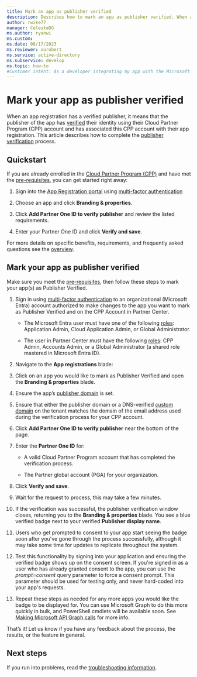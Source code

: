 ```yaml
---
title: Mark an app as publisher verified
description: Describes how to mark an app as publisher verified. When an application is marked as publisher verified, it means that the publisher (application developer) has verified the authenticity of their organization using a Cloud Partner Program (CPP) account that has completed the verification process and has associated this CPP account with that application registration.
author: rwike77
manager: CelesteDG
ms.author: ryanwi
ms.custom: 
ms.date: 08/17/2023
ms.reviewer: xurobert
ms.service: active-directory
ms.subservice: develop
ms.topic: how-to
#Customer intent: As a developer integrating my app with the Microsoft identity platform, I want to complete the publisher verification process for my app registration, so that users can see that my app is publisher verified and trust its authenticity.
---
```


# Mark your app as publisher verified

When an app registration has a verified publisher, it means that the publisher of the app has [verified](/partner-center/verification-responses) their identity using their Cloud Partner Program (CPP) account and has associated this CPP account with their app registration. This article describes how to complete the [publisher verification](publisher-verification-overview.md) process.

## Quickstart
If you are already enrolled in the [Cloud Partner Program (CPP)](/partner-center/intro-to-cloud-partner-program-membership) and have met the [pre-requisites](publisher-verification-overview.md#requirements), you can get started right away: 

1. Sign into the [App Registration portal](https://aka.ms/PublisherVerificationPreview) using [multi-factor authentication](~/identity/authentication/concept-mfa-licensing.md)

1. Choose an app and click **Branding & properties**. 

1. Click **Add Partner One ID to verify publisher** and review the listed requirements.

1. Enter your Partner One ID and click **Verify and save**.

For more details on specific benefits, requirements, and frequently asked questions see the [overview](publisher-verification-overview.md).

## Mark your app as publisher verified
Make sure you meet the [pre-requisites](publisher-verification-overview.md#requirements), then follow these steps to mark your app(s) as Publisher Verified.  

1. Sign in using [multi-factor authentication](~/identity/authentication/concept-mfa-licensing.md) to an organizational (Microsoft Entra) account authorized to make changes to the app you want to mark as Publisher Verified and on the CPP Account in Partner Center.

    - The Microsoft Entra user must have one of the following [roles](~/identity/role-based-access-control/permissions-reference.md): Application Admin, Cloud Application Admin, or Global Administrator. 

    - The user in Partner Center must have the following [roles](/partner-center/permissions-overview): CPP Admin, Accounts Admin, or a Global Administrator (a shared role mastered in Microsoft Entra ID). 

1. Navigate to the **App registrations** blade:  

1. Click on an app you would like to mark as Publisher Verified and open the **Branding & properties** blade. 

1. Ensure the app’s [publisher domain](howto-configure-publisher-domain.md) is set. 

1. Ensure that either the publisher domain or a DNS-verified [custom domain](~/fundamentals/add-custom-domain.md) on the tenant matches the domain of the email address used during the verification process for your CPP account.

1. Click **Add Partner One ID to verify publisher** near the bottom of the page. 

1. Enter the **Partner One ID** for: 

    - A valid Cloud Partner Program account that has completed the verification process.  

    - The Partner global account (PGA) for your organization. 

1. Click **Verify and save**. 

1. Wait for the request to process, this may take a few minutes. 

1. If the verification was successful, the publisher verification window closes, returning you to the **Branding & properties** blade. You see a blue verified badge next to your verified **Publisher display name**. 

1. Users who get prompted to consent to your app start seeing the badge soon after you've gone through the process successfully, although it may take some time for updates to replicate throughout the system. 

1. Test this functionality by signing into your application and ensuring the verified badge shows up on the consent screen. If you're signed in as a user who has already granted consent to the app, you can use the *prompt=consent* query parameter to force a consent prompt. This parameter should be used for testing only, and never hard-coded into your app's requests.

1. Repeat these steps as needed for any more apps you would like the badge to be displayed for. You can use Microsoft Graph to do this more quickly in bulk, and PowerShell cmdlets will be available soon. See [Making Microsoft API Graph calls](troubleshoot-publisher-verification.md#making-microsoft-graph-api-calls) for more info. 

That’s it! Let us know if you have any feedback about the process, the results, or the feature in general. 

## Next steps
If you run into problems, read the [troubleshooting information](troubleshoot-publisher-verification.md).
